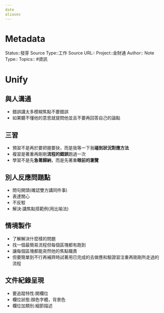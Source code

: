 ```yaml
---
date
aliases
---
```

# Metadata
Status::發芽
Source Type::工作
Source URL::
Project::金財通
Author::
Note Type::
Topics::
#資訊 
# Unify


## 與人溝通
- 錯誤講太多模糊焦點不要錯誤
- 如果聽不懂他的意思就提問他並且不要再回答自己的論點
## 三習
- 預習不是再於要把握要抉，而是我等一下我**碰到狀況對應方法**
- 複習是著重再剛剛**流程的錯誤**跑過一次
- 學習不是先**急著歸納**，而是先著重**眼前的瀏覽**
## 別人反應問題點
- 問句開頭(確認雙方講同件事)
- 表達關心 
- 不反駁
- 解決:講焦點搭範例(用比喻法)
## 情境製作
- 了解解決什麼樣的問題
- 找一個最簡易流程但每個區塊都有跑到
- 讓每個區塊都能突然他的焦點職責
- 但要簡單到不行再補齊時試著用已完成的去做應和驗證習注重再剛剛所走過的流程
## 文件紀錄呈現
- 要追蹤特性:開欄位
- 欄位狀態:顏色字體，背景色
- 欄位加類別:細節描述
